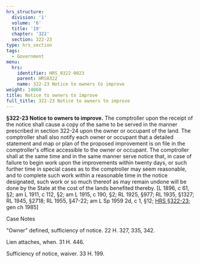 ```yaml
---
hrs_structure:
  division: '1'
  volume: '6'
  title: '19'
  chapter: '322'
  section: 322-23
type: hrs_section
tags:
  - Government
menu:
  hrs:
    identifier: HRS_0322-0023
    parent: HRS0322
    name: 322-23 Notice to owners to improve
weight: 14060
title: Notice to owners to improve
full_title: 322-23 Notice to owners to improve
---
```

**§322-23 Notice to owners to improve.** The comptroller upon the receipt of the notice shall cause a copy of the same to be served in the manner prescribed in section 322-24 upon the owner or occupant of the land. The comptroller shall also notify each owner or occupant that a detailed statement and map or plan of the proposed improvement is on file in the comptroller's office accessible to the owner or occupant. The comptroller shall at the same time and in the same manner serve notice that, in case of failure to begin work upon the improvements within twenty days, or such further time in special cases as to the comptroller may seem reasonable, and to complete such work within a reasonable time in the notice designated, such work or so much thereof as may remain undone will be done by the State at the cost of the lands benefited thereby. [L 1896, c 61, §2; am L 1911, c 112, §2; am L 1915, c 190, §2; RL 1925, §977; RL 1935, §1327; RL 1945, §2718; RL 1955, §47-22; am L Sp 1959 2d, c 1, §12; [HRS §322-23](/title-19/chapter-322/section-322-23/); gen ch 1985]

Case Notes

"Owner" defined, sufficiency of notice. 22 H. 327, 335, 342.

Lien attaches, when. 31 H. 446.

Sufficiency of notice, waiver. 33 H. 199.